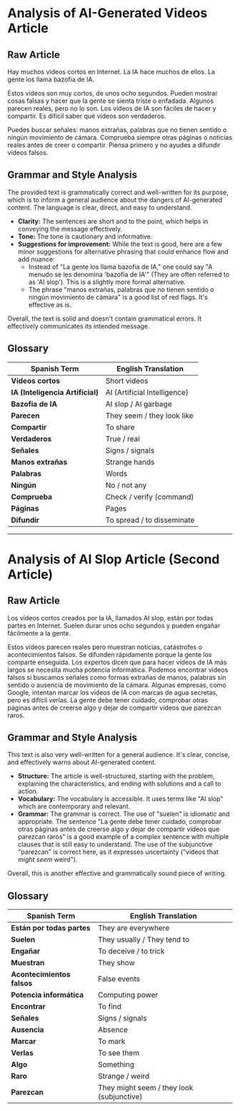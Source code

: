 # Analysis of AI-Generated Videos Article

## Raw Article

Hay muchos vídeos cortos en Internet. La IA hace muchos de ellos. La gente los llama bazofia de IA.

Estos vídeos son muy cortos, de unos ocho segundos. Pueden mostrar cosas falsas y hacer que la gente se sienta triste o enfadada. Algunos parecen reales, pero no lo son. Los vídeos de IA son fáciles de hacer y compartir. Es difícil saber qué vídeos son verdaderos.

Puedes buscar señales: manos extrañas, palabras que no tienen sentido o ningún movimiento de cámara. Comprueba siempre otras páginas o noticias reales antes de creer o compartir. Piensa primero y no ayudes a difundir vídeos falsos.

## Grammar and Style Analysis

The provided text is grammatically correct and well-written for its purpose, which is to inform a general audience about the dangers of AI-generated content. The language is clear, direct, and easy to understand.

*   **Clarity:** The sentences are short and to the point, which helps in conveying the message effectively.
*   **Tone:** The tone is cautionary and informative.
*   **Suggestions for improvement:** While the text is good, here are a few minor suggestions for alternative phrasing that could enhance flow and add nuance:
    *   Instead of "La gente los llama bazofia de IA," one could say "A menudo se les denomina 'bazofia de IA'" (They are often referred to as 'AI slop'). This is a slightly more formal alternative.
    *   The phrase "manos extrañas, palabras que no tienen sentido o ningún movimiento de cámara" is a good list of red flags. It's effective as is.

Overall, the text is solid and doesn't contain grammatical errors. It effectively communicates its intended message.

## Glossary

| Spanish Term      | English Translation                               |
| ----------------- | ------------------------------------------------- |
| **Vídeos cortos** | Short videos                                      |
| **IA (Inteligencia Artificial)** | AI (Artificial Intelligence) |
| **Bazofia de IA** | AI slop / AI garbage                              |
| **Parecen**       | They seem / they look like                        |
| **Compartir**     | To share                                          |
| **Verdaderos**    | True / real                                       |
| **Señales**       | Signs / signals                                   |
| **Manos extrañas**| Strange hands                                     |
| **Palabras**      | Words                                             |
| **Ningún**        | No / not any                                      |
| **Comprueba**     | Check / verify (command)                          |
| **Páginas**       | Pages                                             |
| **Difundir**      | To spread / to disseminate                        |

---

# Analysis of AI Slop Article (Second Article)

## Raw Article

Los vídeos cortos creados por la IA, llamados AI slop, están por todas partes en Internet. Suelen durar unos ocho segundos y pueden engañar fácilmente a la gente.

Estos vídeos parecen reales pero muestran noticias, catástrofes o acontecimientos falsos. Se difunden rápidamente porque la gente los comparte enseguida. Los expertos dicen que para hacer vídeos de IA más largos se necesita mucha potencia informática. Podemos encontrar vídeos falsos si buscamos señales como formas extrañas de manos, palabras sin sentido o ausencia de movimiento de la cámara. Algunas empresas, como Google, intentan marcar los vídeos de IA con marcas de agua secretas, pero es difícil verlas. La gente debe tener cuidado, comprobar otras páginas antes de creerse algo y dejar de compartir vídeos que parezcan raros.

## Grammar and Style Analysis

This text is also very well-written for a general audience. It's clear, concise, and effectively warns about AI-generated content.

*   **Structure:** The article is well-structured, starting with the problem, explaining the characteristics, and ending with solutions and a call to action.
*   **Vocabulary:** The vocabulary is accessible. It uses terms like "AI slop" which are contemporary and relevant.
*   **Grammar:** The grammar is correct. The use of "suelen" is idiomatic and appropriate. The sentence "La gente debe tener cuidado, comprobar otras páginas antes de creerse algo y dejar de compartir vídeos que parezcan raros" is a good example of a complex sentence with multiple clauses that is still easy to understand. The use of the subjunctive "parezcan" is correct here, as it expresses uncertainty ("videos that *might seem* weird").

Overall, this is another effective and grammatically sound piece of writing.

## Glossary

| Spanish Term | English Translation |
| --- | --- |
| **Están por todas partes** | They are everywhere |
| **Suelen** | They usually / They tend to |
| **Engañar** | To deceive / to trick |
| **Muestran** | They show |
| **Acontecimientos falsos** | False events |
| **Potencia informática** | Computing power |
| **Encontrar** | To find |
| **Señales** | Signs / signals |
| **Ausencia** | Absence |
| **Marcar** | To mark |
| **Verlas** | To see them |
| **Algo** | Something |
| **Raro** | Strange / weird |
| **Parezcan** | They might seem / they look (subjunctive) |